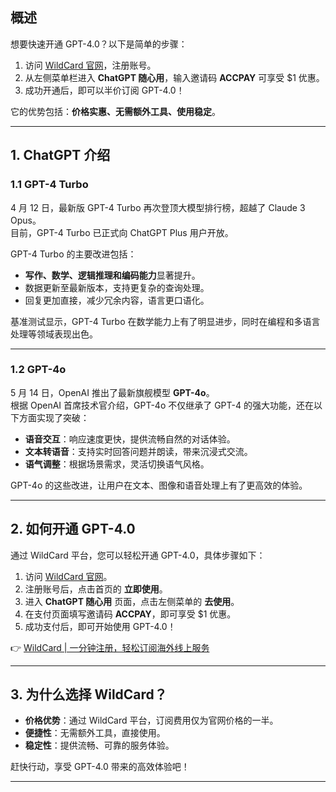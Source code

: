 ## 概述

想要快速开通 GPT-4.0？以下是简单的步骤：

1. 访问 [WildCard 官网](https://bit.ly/bewildcard)，注册账号。
2. 从左侧菜单栏进入 **ChatGPT 随心用**，输入邀请码 **ACCPAY** 可享受 $1 优惠。
3. 成功开通后，即可以半价订阅 GPT-4.0！

它的优势包括：**价格实惠、无需额外工具、使用稳定**。

---

## 1. ChatGPT 介绍

### 1.1 GPT-4 Turbo

4 月 12 日，最新版 GPT-4 Turbo 再次登顶大模型排行榜，超越了 Claude 3 Opus。  
目前，GPT-4 Turbo 已正式向 ChatGPT Plus 用户开放。

GPT-4 Turbo 的主要改进包括：

- **写作、数学、逻辑推理和编码能力**显著提升。
- 数据更新至最新版本，支持更复杂的查询处理。
- 回复更加直接，减少冗余内容，语言更口语化。

基准测试显示，GPT-4 Turbo 在数学能力上有了明显进步，同时在编程和多语言处理等领域表现出色。

---

### 1.2 GPT-4o

5 月 14 日，OpenAI 推出了最新旗舰模型 **GPT-4o**。  
根据 OpenAI 首席技术官介绍，GPT-4o 不仅继承了 GPT-4 的强大功能，还在以下方面实现了突破：

- **语音交互**：响应速度更快，提供流畅自然的对话体验。
- **文本转语音**：支持实时回答问题并朗读，带来沉浸式交流。
- **语气调整**：根据场景需求，灵活切换语气风格。

GPT-4o 的这些改进，让用户在文本、图像和语音处理上有了更高效的体验。

---

## 2. 如何开通 GPT-4.0

通过 WildCard 平台，您可以轻松开通 GPT-4.0，具体步骤如下：

1. 访问 [WildCard 官网](https://bit.ly/bewildcard)。
2. 注册账号后，点击首页的 **立即使用**。
3. 进入 **ChatGPT 随心用** 页面，点击左侧菜单的 **去使用**。
4. 在支付页面填写邀请码 **ACCPAY**，即可享受 $1 优惠。
5. 成功支付后，即可开始使用 GPT-4.0！

👉 [WildCard | 一分钟注册，轻松订阅海外线上服务](https://bit.ly/bewildcard)

---

## 3. 为什么选择 WildCard？

- **价格优势**：通过 WildCard 平台，订阅费用仅为官网价格的一半。
- **便捷性**：无需额外工具，直接使用。
- **稳定性**：提供流畅、可靠的服务体验。

赶快行动，享受 GPT-4.0 带来的高效体验吧！

---